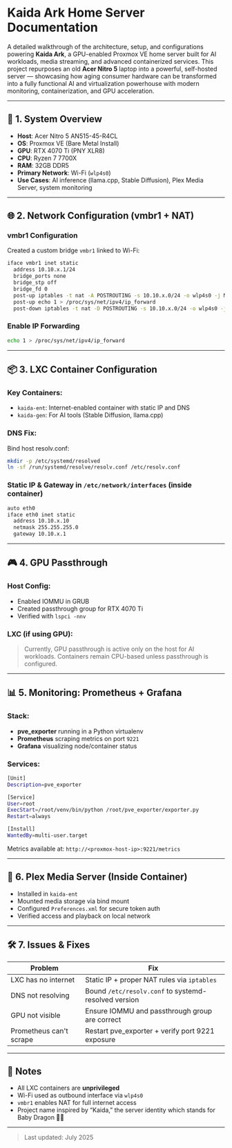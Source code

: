 # Kaida Ark Home Server Documentation

A detailed walkthrough of the architecture, setup, and configurations powering **Kaida Ark**, a GPU-enabled Proxmox VE home server built for AI workloads, media streaming, and advanced containerized services.
This project repurposes an old **Acer Nitro 5** laptop into a powerful, self-hosted server — showcasing how aging consumer hardware can be transformed into a fully functional AI and virtualization powerhouse with modern monitoring, containerization, and GPU acceleration.



---

## 📌 1. System Overview
- **Host**: Acer Nitro 5 AN515-45-R4CL
- **OS**: Proxmox VE (Bare Metal Install)
- **GPU**: RTX 4070 Ti (PNY XLR8)
- **CPU**: Ryzen 7 7700X
- **RAM**: 32GB DDR5
- **Primary Network**: Wi-Fi (`wlp4s0`)
- **Use Cases**: AI inference (llama.cpp, Stable Diffusion), Plex Media Server, system monitoring

---

## 🌐 2. Network Configuration (vmbr1 + NAT)

### vmbr1 Configuration
Created a custom bridge `vmbr1` linked to Wi-Fi:
```bash
iface vmbr1 inet static
  address 10.10.x.1/24
  bridge_ports none
  bridge_stp off
  bridge_fd 0
  post-up iptables -t nat -A POSTROUTING -s 10.10.x.0/24 -o wlp4s0 -j MASQUERADE
  post-up echo 1 > /proc/sys/net/ipv4/ip_forward
  post-down iptables -t nat -D POSTROUTING -s 10.10.x.0/24 -o wlp4s0 -j MASQUERADE
```

### Enable IP Forwarding
```bash
echo 1 > /proc/sys/net/ipv4/ip_forward
```

---

## 📦 3. LXC Container Configuration

### Key Containers:
- `kaida-ent`: Internet-enabled container with static IP and DNS
- `kaida-gen`: For AI tools (Stable Diffusion, llama.cpp)

### DNS Fix:
Bind host resolv.conf:
```bash
mkdir -p /etc/systemd/resolved
ln -sf /run/systemd/resolve/resolv.conf /etc/resolv.conf
```

### Static IP & Gateway in `/etc/network/interfaces` (inside container)
```bash
auto eth0
iface eth0 inet static
  address 10.10.x.10
  netmask 255.255.255.0
  gateway 10.10.x.1
```

---

## 🎮 4. GPU Passthrough

### Host Config:
- Enabled IOMMU in GRUB
- Created passthrough group for RTX 4070 Ti
- Verified with `lspci -nnv`

### LXC (if using GPU):
> Currently, GPU passthrough is active only on the host for AI workloads. Containers remain CPU-based unless passthrough is configured.

---

## 📊 5. Monitoring: Prometheus + Grafana

### Stack:
- **pve_exporter** running in a Python virtualenv
- **Prometheus** scraping metrics on port `9221`
- **Grafana** visualizing node/container status

### Services:
```bash
[Unit]
Description=pve_exporter

[Service]
User=root
ExecStart=/root/venv/bin/python /root/pve_exporter/exporter.py
Restart=always

[Install]
WantedBy=multi-user.target
```

Metrics available at: `http://<proxmox-host-ip>:9221/metrics`

---

## 🎥 6. Plex Media Server (Inside Container)

- Installed in `kaida-ent`
- Mounted media storage via bind mount
- Configured `Preferences.xml` for secure token auth
- Verified access and playback on local network

---

## 🛠️ 7. Issues & Fixes

| Problem | Fix |
|--------|------|
| LXC has no internet | Static IP + proper NAT rules via `iptables` |
| DNS not resolving | Bound `/etc/resolv.conf` to systemd-resolved version |
| GPU not visible | Ensure IOMMU and passthrough group are correct |
| Prometheus can't scrape | Restart pve_exporter + verify port 9221 exposure |

---

## 📌 Notes
- All LXC containers are **unprivileged**
- Wi-Fi used as outbound interface via `wlp4s0`
- `vmbr1` enables NAT for full internet access
- Project name inspired by “Kaida,” the server identity which stands for Baby Dragon 🐉😄

---

> Last updated: July 2025
